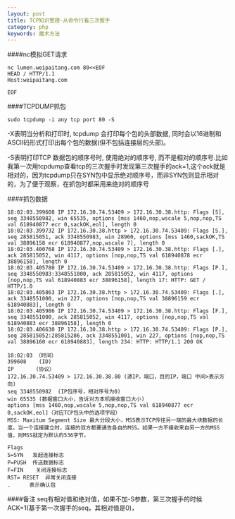 ```yaml
---
layout: post
title: TCP知识整理-从命令行看三次握手
category: php
keywords: 魔术方法
---
```


####nc模拟GET请求 
```
nc lumen.weipaitang.com 80<<EOF  
HEAD / HTTP/1.1  
Host:weipaitang.com  
  
EOF  
```

####TCPDUMP抓包
```
sudo tcpdump -i any tcp port 80 -S
```

-X表明当分析和打印时, tcpdump 会打印每个包的头部数据, 同时会以16进制和ASCII码形式打印出每个包的数据(但不包括连接层的头部)。

-S表明打印TCP 数据包的顺序号时, 使用绝对的顺序号, 而不是相对的顺序号.比如我第一次用tcpdump查看tcp的三次握手时发现第三次握手的ack=1,这个ack就是相对的，因为tcpdump只在SYN包中显示绝对顺序号，而非SYN包则显示相对的，为了便于观察，在抓包时都采用来绝对的顺序号
  
  
####抓包数据
```
18:02:03.399608 IP 172.16.30.74.53409 > 172.16.30.38.http: Flags [S], seq 3348550982, win 65535, options [mss 1460,nop,wscale 5,nop,nop,TS val 618940877 ecr 0,sackOK,eol], length 0
18:02:03.399732 IP 172.16.30.38.http > 172.16.30.74.53409: Flags [S.], seq 285815051, ack 3348550983, win 28960, options [mss 1460,sackOK,TS val 38896158 ecr 618940877,nop,wscale 7], length 0
18:02:03.400768 IP 172.16.30.74.53409 > 172.16.30.38.http: Flags [.], ack 285815052, win 4117, options [nop,nop,TS val 618940878 ecr 38896158], length 0
18:02:03.405780 IP 172.16.30.74.53409 > 172.16.30.38.http: Flags [P.], seq 3348550983:3348551000, ack 285815052, win 4117, options [nop,nop,TS val 618940883 ecr 38896158], length 17: HTTP: GET / HTTP/1.0
18:02:03.405863 IP 172.16.30.38.http > 172.16.30.74.53409: Flags [.], ack 3348551000, win 227, options [nop,nop,TS val 38896159 ecr 618940883], length 0
18:02:03.405986 IP 172.16.30.74.53409 > 172.16.30.38.http: Flags [F.], seq 3348551000, ack 285815052, win 4117, options [nop,nop,TS val 618940883 ecr 38896158], length 0
18:02:03.406630 IP 172.16.30.38.http > 172.16.30.74.53409: Flags [P.], seq 285815052:285815286, ack 3348551001, win 227, options [nop,nop,TS val 38896160 ecr 618940883], length 234: HTTP: HTTP/1.1 200 OK
```
```
18:02:03 （时间）  
399608    (ID)  
IP       (协议）  
172.16.30.74.53409 > 172.16.30.38.80 (源IP，端口，目的IP，端口 中间>表示方向)    
seq 3348550982  (IP包序号，相对序号为0)  
win 65535 (数据窗口大小，告诉对方本机接收窗口大小)  
options [mss 1460,nop,wscale 5,nop,nop,TS val 618940877 ecr 0,sackOK,eol]（对应TCP包头中的选项字段）  
MSS: Maxitum Segment Size 最大分段大小，MSS表示TCP传往另一端的最大块数据的长度。当一个连接建立时，连接的双方都要通告各自的MSS。如果一方不接收来自另一方的MSS值，则MSS就定为默认的536字节。  

Flags
S=SYN   发起连接标志   
P=PUSH  传送数据标志  
F=FIN    关闭连接标志  
RST= RESET  异常关闭连接  
.      表示确认包  
```
    

####备注
seq有相对值和绝对值，如果不加-S参数，第三次握手的时候ACK=1(基于第一次握手的seq，其相对值是0)，